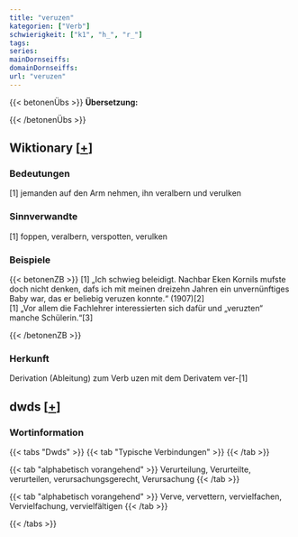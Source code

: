 ```yaml
---
title: "veruzen"
kategorien: ["Verb"]
schwierigkeit: ["k1", "h_", "r_"]
tags:
series:
mainDornseiffs:
domainDornseiffs:
url: "veruzen"
---
```


{{< betonenÜbs >}}
**Übersetzung:**  
  
{{< /betonenÜbs >}}

## Wiktionary [[+](https://de.wiktionary.org/wiki/veruzen)]

### Bedeutungen
[1] jemanden auf den Arm nehmen, ihn veralbern und verulken  

### Sinnverwandte
[1] foppen, veralbern, verspotten, verulken  

### Beispiele
{{< betonenZB >}}
[1] „Ich schwieg beleidigt. Nachbar Eken Kornils mufste doch nicht denken, dafs ich mit meinen dreizehn Jahren ein unvernünftiges Baby war, das er beliebig veruzen konnte.“ (1907)[2]  
[1] „Vor allem die Fachlehrer interessierten sich dafür und „veruzten“ manche Schülerin.“[3]  

{{< /betonenZB >}}
### Herkunft
Derivation (Ableitung) zum Verb uzen mit dem Derivatem ver-[1]  



## dwds [[+](https://www.dwds.de/wb/veruzen)]

### Wortinformation
{{< tabs "Dwds" >}}
{{< tab "Typische Verbindungen" >}}
{{< /tab >}}

{{< tab "alphabetisch vorangehend" >}}
Verurteilung, Verurteilte, verurteilen, verursachungsgerecht, Verursachung
{{< /tab >}}

{{< tab "alphabetisch vorangehend" >}}
Verve, vervettern, vervielfachen, Vervielfachung, vervielfältigen
{{< /tab >}}

{{< /tabs >}}

